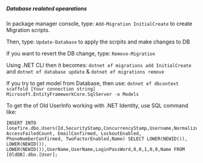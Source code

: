 ﻿##### Database realated opearations

In package manager console, type:
`Add-Migration InitialCreate`
to create Migration scripts.

Then, type:
`Update-Database`
to apply the scrpits and make changes to DB

If you want to revert the DB change, type:
`Remove-Migration`


Using .NET CLI then it becomes:
`dotnet ef migrations add InitialCreate`
and 
`dotnet ef database update`
&
`dotnet ef migrations remove`


If you try to get model from Database, then use:
`dotnet ef dbcontext scaffold [Your connection string] Microsoft.EntityFrameworkCore.SqlServer -o Models`

To get the of Old UserInfo working with .NET Identity, use SQL command like:

```mssql
INSERT INTO lonefire.dbo.Users(Id,SecurityStamp,ConcurrencyStamp,Username,NormalizedUserName,PasswordHash, AccessFailedCount, EmailConfirmed, LockoutEnabled, PhoneNumberConfirmed, TwoFactorEnabled,Name) SELECT LOWER(NEWID()), LOWER(NEWID()), LOWER(NEWID()),UserName,UserName,LoginPassWord,0,0,1,0,0,Name FROM [OldDB].dbo.[User];
```
